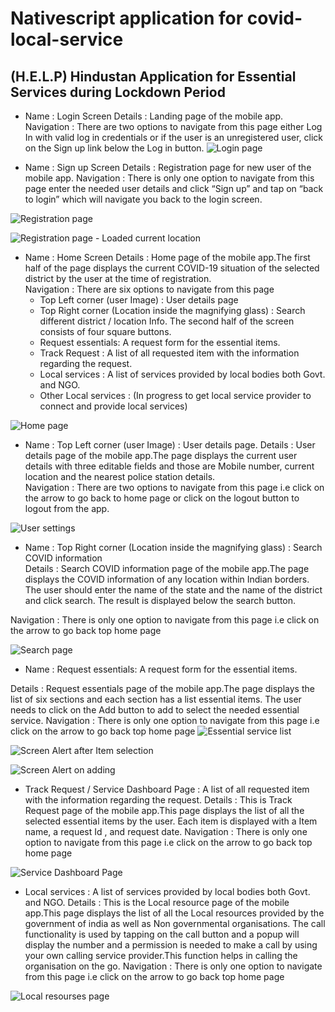 # Nativescript application for covid-local-service

## (H.E.L.P) Hindustan Application for Essential Services during Lockdown Period
* Name : Login Screen 
   Details : Landing page of the mobile app.
   Navigation : There are two options to navigate from this page either Log In with valid log in credentials or if the user is an unregistered user, click on the       Sign up link below the Log in button. 
![Login page](/LoginPage.png)

* Name : Sign up Screen 
   Details : Registration page for new user of the mobile app.
   Navigation : There is only one option to navigate from this page enter the needed user details      and click “Sign up” and tap on “back to login” which will navigate you back to the login screen. 

![Registration page](/RegistrationPage.png)


![Registration page - Loaded current location](/RegistrationPage1.png)


* Name : Home Screen 
Details : Home page of the mobile app.The first half of the page displays the current   COVID-19 situation of the selected district by the user at the time of registration.   
Navigation : There are six options to navigate from this page 
   * Top Left corner (user Image)  : User details page 
   * Top Right corner (Location inside the magnifying glass) : Search different district / location Info.
The second half of the screen consists of four square buttons.
   * Request essentials: A request form for the essential items.
   * Track Request : A list of all requested item with the information regarding the request.
   * Local services : A list of services provided by local bodies both Govt. and NGO.
   *  Other Local services : (In progress to get local service provider to connect and provide local services)

![Home page](/HomePage.png)

* Name : Top Left corner (user Image)  : User details page. 
Details : User details page of the mobile app.The page displays the current user details with three editable fields and those are Mobile number, current location and the nearest police station details.   
Navigation : There are two options to navigate from this page i.e click on the arrow to go back to home page or click on the logout button to logout from the app.

![User settings](/UserSettings.png)


* Name : Top Right corner (Location inside the magnifying glass)  : Search COVID information  
Details : Search COVID information page of the mobile app.The page displays the COVID information of any location within Indian borders. The user should enter the name of the state and the name of the district and click search. The result is displayed below the search button.  

Navigation : There is only one option to navigate from this page i.e click on the arrow to go back top home page 

![Search page](/SearchPage.png)

* Name : Request essentials: A request form for the essential items.
  
Details : Request essentials page of the mobile app.The page displays the list of six sections and each section has a list  essential items. The user needs to click on the Add button to add to select the needed essential service.
Navigation : There is only one option to navigate from this page i.e click on the arrow to go back top home page 
![Essential service list](/ServiceList.png)

![Screen Alert after Item selection](/ServiceListSelection.png)

![Screen Alert on adding](/ServiceListAlert.png)

* Track Request / Service Dashboard Page : A list of all requested item with the information regarding the request.
Details : This is Track Request page of the mobile app.This page displays the list of all the selected essential items by the user. Each item is displayed with a Item name, a request Id , and request date.
Navigation : There is only one option to navigate from this page i.e click on the arrow to go back top home page 

![Service Dashboard Page](/ServiceDashBoard.png)

* Local services : A list of services provided by local bodies both Govt. and NGO.
Details : This is the Local resource page of the mobile app.This page displays the list of all the Local resources provided by the government of india as well as Non governmental organisations. The call functionality is used by tapping on the call button and a popup will display the number and a permission is needed to make a call by using your own calling service provider.This function helps in calling the organisation on the go.
Navigation : There is only one option to navigate from this page i.e click on the arrow to go back top home page 

![Local resourses page](/LocalService.png)

